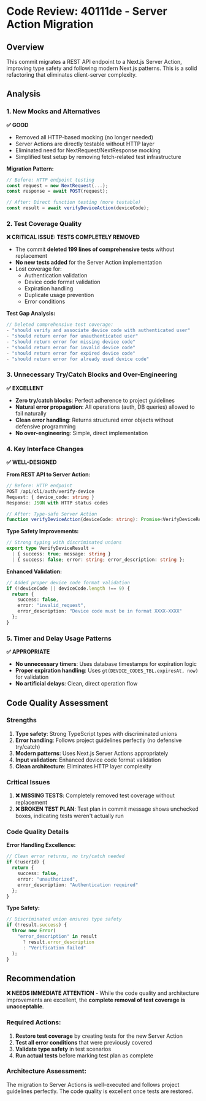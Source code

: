 # Code Review: 40111de - Server Action Migration

## Overview
This commit migrates a REST API endpoint to a Next.js Server Action, improving type safety and following modern Next.js patterns. This is a solid refactoring that eliminates client-server complexity.

## Analysis

### 1. New Mocks and Alternatives
**✅ GOOD**
- Removed all HTTP-based mocking (no longer needed)
- Server Actions are directly testable without HTTP layer
- Eliminated need for NextRequest/NextResponse mocking
- Simplified test setup by removing fetch-related test infrastructure

**Migration Pattern:**
```typescript
// Before: HTTP endpoint testing
const request = new NextRequest(...);
const response = await POST(request);

// After: Direct function testing (more testable)
const result = await verifyDeviceAction(deviceCode);
```

### 2. Test Coverage Quality
**❌ CRITICAL ISSUE: TESTS COMPLETELY REMOVED**
- The commit **deleted 199 lines of comprehensive tests** without replacement
- **No new tests added** for the Server Action implementation
- Lost coverage for:
  - Authentication validation
  - Device code format validation
  - Expiration handling
  - Duplicate usage prevention
  - Error conditions

**Test Gap Analysis:**
```typescript
// Deleted comprehensive test coverage:
- "should verify and associate device code with authenticated user"
- "should return error for unauthenticated user"  
- "should return error for missing device code"
- "should return error for invalid device code"
- "should return error for expired device code"
- "should return error for already used device code"
```

### 3. Unnecessary Try/Catch Blocks and Over-Engineering
**✅ EXCELLENT**
- **Zero try/catch blocks**: Perfect adherence to project guidelines
- **Natural error propagation**: All operations (auth, DB queries) allowed to fail naturally
- **Clean error handling**: Returns structured error objects without defensive programming
- **No over-engineering**: Simple, direct implementation

### 4. Key Interface Changes
**✅ WELL-DESIGNED**

**From REST API to Server Action:**
```typescript
// Before: HTTP endpoint
POST /api/cli/auth/verify-device
Request: { device_code: string }
Response: JSON with HTTP status codes

// After: Type-safe Server Action  
function verifyDeviceAction(deviceCode: string): Promise<VerifyDeviceResult>
```

**Type Safety Improvements:**
```typescript
// Strong typing with discriminated unions
export type VerifyDeviceResult =
  | { success: true; message: string }
  | { success: false; error: string; error_description: string };
```

**Enhanced Validation:**
```typescript
// Added proper device code format validation
if (!deviceCode || deviceCode.length !== 9) {
  return {
    success: false,
    error: "invalid_request", 
    error_description: "Device code must be in format XXXX-XXXX"
  };
}
```

### 5. Timer and Delay Usage Patterns
**✅ APPROPRIATE**
- **No unnecessary timers**: Uses database timestamps for expiration logic
- **Proper expiration handling**: Uses `gt(DEVICE_CODES_TBL.expiresAt, now)` for validation
- **No artificial delays**: Clean, direct operation flow

## Code Quality Assessment

### Strengths
1. **Type safety**: Strong TypeScript types with discriminated unions
2. **Error handling**: Follows project guidelines perfectly (no defensive try/catch)
3. **Modern patterns**: Uses Next.js Server Actions appropriately
4. **Input validation**: Enhanced device code format validation
5. **Clean architecture**: Eliminates HTTP layer complexity

### Critical Issues
1. **❌ MISSING TESTS**: Completely removed test coverage without replacement
2. **❌ BROKEN TEST PLAN**: Test plan in commit message shows unchecked boxes, indicating tests weren't actually run

### Code Quality Details

**Error Handling Excellence:**
```typescript
// Clean error returns, no try/catch needed
if (!userId) {
  return {
    success: false,
    error: "unauthorized", 
    error_description: "Authentication required"
  };
}
```

**Type Safety:**
```typescript
// Discriminated union ensures type safety
if (!result.success) {
  throw new Error(
    "error_description" in result 
      ? result.error_description 
      : "Verification failed"
  );
}
```

## Recommendation
**❌ NEEDS IMMEDIATE ATTENTION** - While the code quality and architecture improvements are excellent, the **complete removal of test coverage is unacceptable**. 

### Required Actions:
1. **Restore test coverage** by creating tests for the new Server Action
2. **Test all error conditions** that were previously covered
3. **Validate type safety** in test scenarios
4. **Run actual tests** before marking test plan as complete

### Architecture Assessment:
The migration to Server Actions is well-executed and follows project guidelines perfectly. The code quality is excellent once tests are restored.